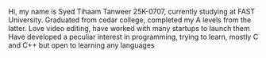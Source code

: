 Hi, my name is Syed Tihaam Tanweer 25K-0707, currently studying at FAST University. 
 Graduated from cedar college, completed my A levels from the latter.
 Love video editing, have worked with many startups to launch them 
 Have developed a peculiar interest in programming, trying to learn, mostly C and C++ but open to learning any languages
